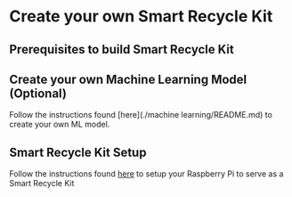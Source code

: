 # Create your own Smart Recycle Kit


## Prerequisites to build Smart Recycle Kit




## Create your own Machine Learning Model (Optional)
Follow the instructions found [here](./machine learning/README.md) to create your own ML model.




## Smart Recycle Kit Setup
Follow the instructions found [here](iot/README.md) to setup your Raspberry Pi to serve as a Smart Recycle Kit 

